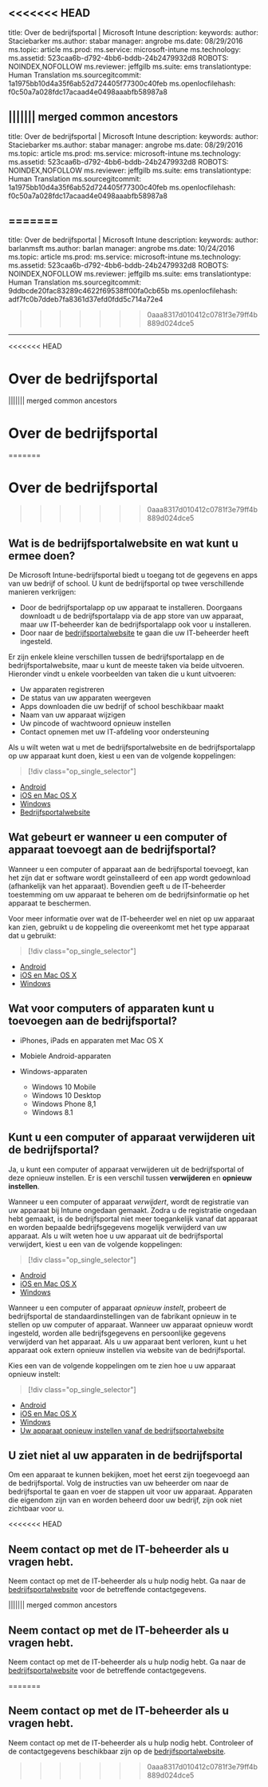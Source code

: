 <<<<<<< HEAD
---
title: Over de bedrijfsportal | Microsoft Intune
description: 
keywords: 
author: Staciebarker
ms.author: stabar
manager: angrobe
ms.date: 08/29/2016
ms.topic: article
ms.prod: 
ms.service: microsoft-intune
ms.technology: 
ms.assetid: 523caa6b-d792-4bb6-bddb-24b2479932d8
ROBOTS: NOINDEX,NOFOLLOW
ms.reviewer: jeffgilb
ms.suite: ems
translationtype: Human Translation
ms.sourcegitcommit: 1a1975bb10d4a35f6ab52d724405f77300c40feb
ms.openlocfilehash: f0c50a7a028fdc17acaad4e0498aaabfb58987a8

||||||| merged common ancestors
---
title: Over de bedrijfsportal | Microsoft Intune
description: 
keywords: 
author: Staciebarker
ms.author: stabar
manager: angrobe
ms.date: 08/29/2016
ms.topic: article
ms.prod: 
ms.service: microsoft-intune
ms.technology: 
ms.assetid: 523caa6b-d792-4bb6-bddb-24b2479932d8
ROBOTS: NOINDEX,NOFOLLOW
ms.reviewer: jeffgilb
ms.suite: ems
translationtype: Human Translation
ms.sourcegitcommit: 1a1975bb10d4a35f6ab52d724405f77300c40feb
ms.openlocfilehash: f0c50a7a028fdc17acaad4e0498aaabfb58987a8

=======
---
title: Over de bedrijfsportal | Microsoft Intune
description: 
keywords: 
author: barlanmsft
ms.author: barlan
manager: angrobe
ms.date: 10/24/2016
ms.topic: article
ms.prod: 
ms.service: microsoft-intune
ms.technology: 
ms.assetid: 523caa6b-d792-4bb6-bddb-24b2479932d8
ROBOTS: NOINDEX,NOFOLLOW
ms.reviewer: jeffgilb
ms.suite: ems
translationtype: Human Translation
ms.sourcegitcommit: 9ddbcde20fac83289c4622f69538ff00fa0cb65b
ms.openlocfilehash: adf7fc0b7ddeb7fa8361d37efd0fdd5c714a72e4

>>>>>>> 0aaa8317d010412c0781f3e79ff4b889d024dce5

---
<<<<<<< HEAD

# Over de bedrijfsportal
||||||| merged common ancestors

# Over de bedrijfsportal
=======

# <a name="about-the-company-portal"></a>Over de bedrijfsportal
>>>>>>> 0aaa8317d010412c0781f3e79ff4b889d024dce5

## <a name="what-is-the-company-portal-and-what-can-you-do-with-it"></a>Wat is de bedrijfsportalwebsite en wat kunt u ermee doen?
De Microsoft Intune-bedrijfsportal biedt u toegang tot de gegevens en apps van uw bedrijf of school. U kunt de bedrijfsportal op twee verschillende manieren verkrijgen:

- Door de bedrijfsportalapp op uw apparaat te installeren. Doorgaans downloadt u de bedrijfsportalapp via de app store van uw apparaat, maar uw IT-beheerder kan de bedrijfsportalapp ook voor u installeren.
- Door naar de [bedrijfsportalwebsite](http://portal.manage.microsoft.com) te gaan die uw IT-beheerder heeft ingesteld.

Er zijn enkele kleine verschillen tussen de bedrijfsportalapp en de bedrijfsportalwebsite, maar u kunt de meeste taken via beide uitvoeren. Hieronder vindt u enkele voorbeelden van taken die u kunt uitvoeren:

- Uw apparaten registreren
- De status van uw apparaten weergeven
- Apps downloaden die uw bedrijf of school beschikbaar maakt
- Naam van uw apparaat wijzigen
- Uw pincode of wachtwoord opnieuw instellen
- Contact opnemen met uw IT-afdeling voor ondersteuning

Als u wilt weten wat u met de bedrijfsportalwebsite en de bedrijfsportalapp op uw apparaat kunt doen, kiest u een van de volgende koppelingen:

> [!div class="op_single_selector"]
- [Android](using-your-android-device-with-intune.md)
- [iOS en Mac OS X](using-your-ios-or-mac-os-x-device-with-intune.md)
- [Windows](using-your-windows-device-with-intune.md)
- [Bedrijfsportalwebsite](using-the-intune-company-portal-website.md)

## <a name="what-happens-when-you-add-a-computer-or-device-to-the-company-portal"></a>Wat gebeurt er wanneer u een computer of apparaat toevoegt aan de bedrijfsportal?
Wanneer u een computer of apparaat aan de bedrijfsportal toevoegt, kan het zijn dat er software wordt geïnstalleerd of een app wordt gedownload (afhankelijk van het apparaat).  Bovendien geeft u de IT-beheerder toestemming om uw apparaat te beheren om de bedrijfsinformatie op het apparaat te beschermen.

Voor meer informatie over wat de IT-beheerder wel en niet op uw apparaat kan zien, gebruikt u de koppeling die overeenkomt met het type apparaat dat u gebruikt:

> [!div class="op_single_selector"]
- [Android](what-happens-if-you-install-the-company-portal-app-and-enroll-your-device-in-intune-android.md)
- [iOS en Mac OS X](what-happens-if-you-install-the-company-portal-app-and-enroll-your-device-in-intune-ios.md)
- [Windows](what-can-your-it-administrator-see-when-you-enroll-your-device-in-intune-windows.md)

## <a name="what-kind-of-computers-or-devices-can-you-add-to-the-company-portal"></a>Wat voor computers of apparaten kunt u toevoegen aan de bedrijfsportal?

-   iPhones, iPads en apparaten met Mac OS X

-   Mobiele Android-apparaten

-   Windows-apparaten
    -   Windows 10 Mobile
    -   Windows 10 Desktop
    -   Windows Phone 8,1
    -   Windows 8.1

## <a name="can-you-remove-a-computer-or-device-from-the-company-portal"></a>Kunt u een computer of apparaat verwijderen uit de bedrijfsportal?
Ja, u kunt een computer of apparaat verwijderen uit de bedrijfsportal of deze opnieuw instellen. Er is een verschil tussen **verwijderen** en **opnieuw instellen**.

Wanneer u een computer of apparaat *verwijdert*, wordt de registratie van uw apparaat bij Intune ongedaan gemaakt. Zodra u de registratie ongedaan hebt gemaakt, is de bedrijfsportal niet meer toegankelijk vanaf dat apparaat en worden bepaalde bedrijfsgegevens mogelijk verwijderd van uw apparaat. Als u wilt weten hoe u uw apparaat uit de bedrijfsportal verwijdert, kiest u een van de volgende koppelingen:

> [!div class="op_single_selector"]
- [Android](unenroll-your-device-from-intune-android.md)
- [iOS en Mac OS X](unenroll-your-device-from-intune-ios.md)
- [Windows](unenroll-your-device-from-intune-windows.md)

Wanneer u een computer of apparaat *opnieuw instelt*, probeert de bedrijfsportal de standaardinstellingen van de fabrikant opnieuw in te stellen op uw computer of apparaat. Wanneer uw apparaat opnieuw wordt ingesteld, worden alle bedrijfsgegevens en persoonlijke gegevens verwijderd van het apparaat. Als u uw apparaat bent verloren, kunt u het apparaat ook extern opnieuw instellen via website van de bedrijfsportal.

Kies een van de volgende koppelingen om te zien hoe u uw apparaat opnieuw instelt:

> [!div class="op_single_selector"]
- [Android](reset-erase-your-lost-or-stolen-device-android.md)
- [iOS en Mac OS X](reset-erase-your-lost-or-stolen-device-ios.md)
- [Windows](reset-erase-your-lost-or-stolen-device-windows.md)
- [Uw apparaat opnieuw instellen vanaf de bedrijfsportalwebsite](reset-your-device-cpwebsite.md)

## <a name="you-do-not-see-all-of-your-devices-in-the-company-portal"></a>U ziet niet al uw apparaten in de bedrijfsportal
Om een apparaat te kunnen bekijken, moet het eerst zijn toegevoegd aan de bedrijfsportal. Volg de instructies van uw beheerder om naar de bedrijfsportal te gaan en voer de stappen uit voor uw apparaat. Apparaten die eigendom zijn van en worden beheerd door uw bedrijf, zijn ook niet zichtbaar voor u.

<<<<<<< HEAD
## Neem contact op met de IT-beheerder als u vragen hebt.
Neem contact op met de IT-beheerder als u hulp nodig hebt. Ga naar de [bedrijfsportalwebsite](http://portal.manage.microsoft.com) voor de betreffende contactgegevens.

||||||| merged common ancestors
## Neem contact op met de IT-beheerder als u vragen hebt.
Neem contact op met de IT-beheerder als u hulp nodig hebt. Ga naar de [bedrijfsportalwebsite](http://portal.manage.microsoft.com) voor de betreffende contactgegevens.

=======
## <a name="if-you-have-questions-contact-your-it-administrator"></a>Neem contact op met de IT-beheerder als u vragen hebt.
Neem contact op met de IT-beheerder als u hulp nodig hebt. Controleer of de contactgegevens beschikbaar zijn op de [bedrjifsportalwebsite](http://portal.manage.microsoft.com).

>>>>>>> 0aaa8317d010412c0781f3e79ff4b889d024dce5


<!--HONumber=Nov16_HO1-->



